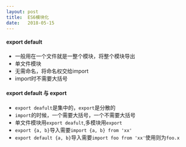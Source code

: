 ```yaml
---
layout: post
title:  ES6模块化
date:   2018-05-15
---
```


#### export default
* 一般用在一个文件就是一整个模块，将整个模块导出
* 单文件模块
* 无需命名，将命名权交给import
* import时不需要大括号

#### export default 与 export
* `export deafult`是集中的，`export`是分散的
* `import`的时候，一个需要大括号，一个不需要大括号
* 单文件模块用`export deafult`,多模块用`export`
* `export {a, b}`导入需要`import {a, b} from 'xx'`
* `export default {a, b}`导入需要`import foo from 'xx'`使用则为`foo.x`

